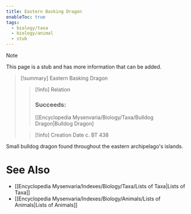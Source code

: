 ```yaml
---
title: Eastern Basking Dragon
enableToc: true
tags:
  - biology/taxa
  - biology/animal
  - stub
---
```


> [!note]
> This page is a stub and has more information that can be added.

> [!summary] Eastern Basking Dragon
> > [!info] Relation
> > ### Succeeds:
> > [[Encyclopedia Mysenvaria/Biology/Taxa/Bulldog Dragon|Bulldog Dragon]
>
> > [!info] Creation Date
> > c. BT 438

Small bulldog dragon found throughout the eastern archipelago's islands.

# See Also
- [[Encyclopedia Mysenvaria/Indexes/Biology/Taxa/Lists of Taxa|Lists of Taxa]]
- [[Encyclopedia Mysenvaria/Indexes/Biology/Animals/Lists of Animals|Lists of Animals]]
